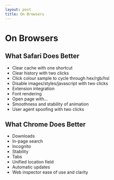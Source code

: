 ```yaml
---
layout: post
title: On Browsers
---
```


# On Browsers

## What Safari Does Better

- Clear cache with one shortcut
- Clear history with two clicks
- Click colour sample to cycle through hex/rgb/hsl
- Disable images/styles/javascript with two clicks
- Extension integration
- Font rendering
- Open page with...
- Smoothness and stability of animation
- User agent spoofing with two clicks

## What Chrome Does Better

- Downloads
- In-page search
- Incognito
- Stability
- Tabs
- Unified location field
- Automatic updates
- Web inspector ease of use and clarity
